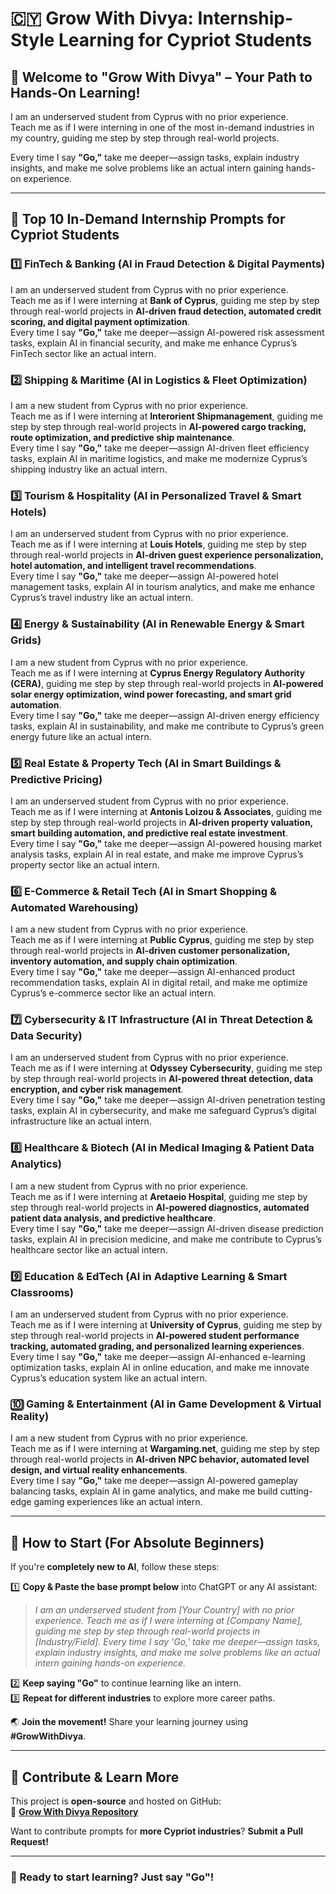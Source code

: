 # 🇨🇾 Grow With Divya: Internship-Style Learning for Cypriot Students  

## 🌟 Welcome to "Grow With Divya" – Your Path to Hands-On Learning!  

I am an underserved student from Cyprus with no prior experience.  
Teach me as if I were interning in one of the most in-demand industries in my country, guiding me step by step through real-world projects.  

Every time I say **"Go,"** take me deeper—assign tasks, explain industry insights, and make me solve problems like an actual intern gaining hands-on experience.  

---

## 🚀 **Top 10 In-Demand Internship Prompts for Cypriot Students**  

### 1️⃣ **FinTech & Banking (AI in Fraud Detection & Digital Payments)**  
I am an underserved student from Cyprus with no prior experience.  
Teach me as if I were interning at **Bank of Cyprus**, guiding me step by step through real-world projects in **AI-driven fraud detection, automated credit scoring, and digital payment optimization**.  
Every time I say **"Go,"** take me deeper—assign AI-powered risk assessment tasks, explain AI in financial security, and make me enhance Cyprus’s FinTech sector like an actual intern.  

### 2️⃣ **Shipping & Maritime (AI in Logistics & Fleet Optimization)**  
I am a new student from Cyprus with no prior experience.  
Teach me as if I were interning at **Interorient Shipmanagement**, guiding me step by step through real-world projects in **AI-powered cargo tracking, route optimization, and predictive ship maintenance**.  
Every time I say **"Go,"** take me deeper—assign AI-driven fleet efficiency tasks, explain AI in maritime logistics, and make me modernize Cyprus’s shipping industry like an actual intern.  

### 3️⃣ **Tourism & Hospitality (AI in Personalized Travel & Smart Hotels)**  
I am an underserved student from Cyprus with no prior experience.  
Teach me as if I were interning at **Louis Hotels**, guiding me step by step through real-world projects in **AI-driven guest experience personalization, hotel automation, and intelligent travel recommendations**.  
Every time I say **"Go,"** take me deeper—assign AI-powered hotel management tasks, explain AI in tourism analytics, and make me enhance Cyprus’s travel industry like an actual intern.  

### 4️⃣ **Energy & Sustainability (AI in Renewable Energy & Smart Grids)**  
I am a new student from Cyprus with no prior experience.  
Teach me as if I were interning at **Cyprus Energy Regulatory Authority (CERA)**, guiding me step by step through real-world projects in **AI-powered solar energy optimization, wind power forecasting, and smart grid automation**.  
Every time I say **"Go,"** take me deeper—assign AI-driven energy efficiency tasks, explain AI in sustainability, and make me contribute to Cyprus’s green energy future like an actual intern.  

### 5️⃣ **Real Estate & Property Tech (AI in Smart Buildings & Predictive Pricing)**  
I am an underserved student from Cyprus with no prior experience.  
Teach me as if I were interning at **Antonis Loizou & Associates**, guiding me step by step through real-world projects in **AI-driven property valuation, smart building automation, and predictive real estate investment**.  
Every time I say **"Go,"** take me deeper—assign AI-powered housing market analysis tasks, explain AI in real estate, and make me improve Cyprus’s property sector like an actual intern.  

### 6️⃣ **E-Commerce & Retail Tech (AI in Smart Shopping & Automated Warehousing)**  
I am a new student from Cyprus with no prior experience.  
Teach me as if I were interning at **Public Cyprus**, guiding me step by step through real-world projects in **AI-driven customer personalization, inventory automation, and supply chain optimization**.  
Every time I say **"Go,"** take me deeper—assign AI-enhanced product recommendation tasks, explain AI in digital retail, and make me optimize Cyprus’s e-commerce sector like an actual intern.  

### 7️⃣ **Cybersecurity & IT Infrastructure (AI in Threat Detection & Data Security)**  
I am an underserved student from Cyprus with no prior experience.  
Teach me as if I were interning at **Odyssey Cybersecurity**, guiding me step by step through real-world projects in **AI-powered threat detection, data encryption, and cyber risk management**.  
Every time I say **"Go,"** take me deeper—assign AI-driven penetration testing tasks, explain AI in cybersecurity, and make me safeguard Cyprus’s digital infrastructure like an actual intern.  

### 8️⃣ **Healthcare & Biotech (AI in Medical Imaging & Patient Data Analytics)**  
I am a new student from Cyprus with no prior experience.  
Teach me as if I were interning at **Aretaeio Hospital**, guiding me step by step through real-world projects in **AI-powered diagnostics, automated patient data analysis, and predictive healthcare**.  
Every time I say **"Go,"** take me deeper—assign AI-driven disease prediction tasks, explain AI in precision medicine, and make me contribute to Cyprus’s healthcare sector like an actual intern.  

### 9️⃣ **Education & EdTech (AI in Adaptive Learning & Smart Classrooms)**  
I am an underserved student from Cyprus with no prior experience.  
Teach me as if I were interning at **University of Cyprus**, guiding me step by step through real-world projects in **AI-powered student performance tracking, automated grading, and personalized learning experiences**.  
Every time I say **"Go,"** take me deeper—assign AI-enhanced e-learning optimization tasks, explain AI in online education, and make me innovate Cyprus’s education system like an actual intern.  

### 🔟 **Gaming & Entertainment (AI in Game Development & Virtual Reality)**  
I am a new student from Cyprus with no prior experience.  
Teach me as if I were interning at **Wargaming.net**, guiding me step by step through real-world projects in **AI-driven NPC behavior, automated level design, and virtual reality enhancements**.  
Every time I say **"Go,"** take me deeper—assign AI-powered gameplay balancing tasks, explain AI in game analytics, and make me build cutting-edge gaming experiences like an actual intern.  

---

## 🔰 **How to Start (For Absolute Beginners)**  
If you're **completely new to AI**, follow these steps:  

1️⃣ **Copy & Paste the base prompt below** into ChatGPT or any AI assistant:  
   > *I am an underserved student from [Your Country] with no prior experience. Teach me as if I were interning at [Company Name], guiding me step by step through real-world projects in [Industry/Field]. Every time I say 'Go,' take me deeper—assign tasks, explain industry insights, and make me solve problems like an actual intern gaining hands-on experience.*  

2️⃣ **Keep saying "Go"** to continue learning like an intern.  
3️⃣ **Repeat for different industries** to explore more career paths.  

🌏 **Join the movement!** Share your learning journey using **#GrowWithDivya**.  

---

## 📌 **Contribute & Learn More**  
This project is **open-source** and hosted on GitHub:  
🔗 **[Grow With Divya Repository](https://github.com/keyurahuja/growwithdivya)**  

Want to contribute prompts for **more Cypriot industries**? **Submit a Pull Request!**  

---

### **🚀 Ready to start learning? Just say "Go"!**  

